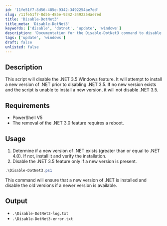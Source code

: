 ```yaml
---
id: '11fe51f7-8d56-485e-9342-3492254ae7ed'
slug: /11fe51f7-8d56-485e-9342-3492254ae7ed
title: 'Disable-DotNet3'
title_meta: 'Disable-DotNet3'
keywords: ['disable', 'dotnet', 'update', 'windows']
description: 'Documentation for the Disable-DotNet3 command to disable the .NET 3.5 Windows feature after ensuring a newer version is installed.'
tags: ['update', 'windows']
draft: false
unlisted: false
---
```


## Description

This script will disable the .NET 3.5 Windows feature. It will attempt to install a new version of .NET prior to disabling .NET 3.5. If no new version exists and the script is unable to install a new version, it will not disable .NET 3.5.

## Requirements

- PowerShell V5
- The removal of the .NET 3.0 feature requires a reboot.

## Usage

1. Determine if a new version of .NET exists (greater than or equal to .NET 4.0). If not, install it and verify the installation.
2. Disable the .NET 3.5 feature only if a new version is present.

```powershell
.\Disable-DotNet3.ps1
```

This command will ensure that a new version of .NET is installed and disable the old versions if a newer version is available.

## Output

- `.\Disable-DotNet3-log.txt`
- `.\Disable-DotNet3-error.txt`

